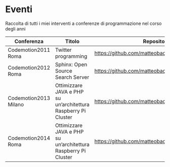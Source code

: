 # Eventi
Raccolta di tutti i miei interventi a conferenze di programmazione nel corso degli anni

| Conferenza | Titolo | Repository |
|-----------------|-------------|-------------|
| Codemotion2011 Roma | Twitter programming | https://github.com/matteobaccan/Codemotion2011 |
| Codemotion2012 Roma | Sphinx: Open Source Search Server  | https://github.com/matteobaccan/Codemotion2012 |
| Codemotion2013 Milano | Ottimizzare JAVA e PHP su un’architettura Raspberry Pi Cluster  | https://github.com/matteobaccan/Codemotion2013 |
| Codemotion2014 Roma | Ottimizzare JAVA e PHP su un’architettura Raspberry Pi Cluster  | https://github.com/matteobaccan/Codemotion2014 |
